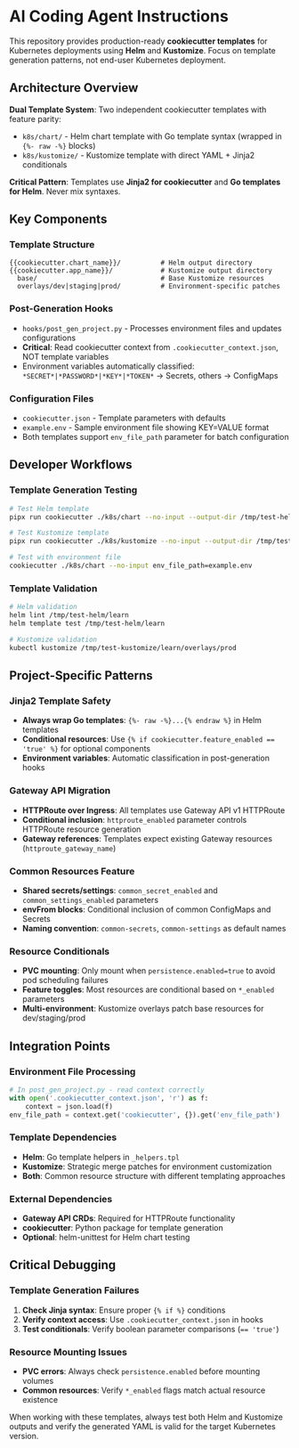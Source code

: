 # AI Coding Agent Instructions

This repository provides production-ready **cookiecutter templates** for Kubernetes deployments using **Helm** and **Kustomize**. Focus on template generation patterns, not end-user Kubernetes deployment.

## Architecture Overview

**Dual Template System**: Two independent cookiecutter templates with feature parity:
- `k8s/chart/` - Helm chart template with Go template syntax (wrapped in `{%- raw -%}` blocks)
- `k8s/kustomize/` - Kustomize template with direct YAML + Jinja2 conditionals

**Critical Pattern**: Templates use **Jinja2 for cookiecutter** and **Go templates for Helm**. Never mix syntaxes.

## Key Components

### Template Structure
```
{{cookiecutter.chart_name}}/          # Helm output directory
{{cookiecutter.app_name}}/            # Kustomize output directory
  base/                               # Base Kustomize resources
  overlays/dev|staging|prod/          # Environment-specific patches
```

### Post-Generation Hooks
- `hooks/post_gen_project.py` - Processes environment files and updates configurations
- **Critical**: Read cookiecutter context from `.cookiecutter_context.json`, NOT template variables
- Environment variables automatically classified: `*SECRET*|*PASSWORD*|*KEY*|*TOKEN*` → Secrets, others → ConfigMaps

### Configuration Files
- `cookiecutter.json` - Template parameters with defaults
- `example.env` - Sample environment file showing KEY=VALUE format
- Both templates support `env_file_path` parameter for batch configuration

## Developer Workflows

### Template Generation Testing
```bash
# Test Helm template
pipx run cookiecutter ./k8s/chart --no-input --output-dir /tmp/test-helm

# Test Kustomize template
pipx run cookiecutter ./k8s/kustomize --no-input --output-dir /tmp/test-kustomize

# Test with environment file
cookiecutter ./k8s/chart --no-input env_file_path=example.env
```

### Template Validation
```bash
# Helm validation
helm lint /tmp/test-helm/learn
helm template test /tmp/test-helm/learn

# Kustomize validation
kubectl kustomize /tmp/test-kustomize/learn/overlays/prod
```

## Project-Specific Patterns

### Jinja2 Template Safety
- **Always wrap Go templates**: `{%- raw -%}...{% endraw %}` in Helm templates
- **Conditional resources**: Use `{% if cookiecutter.feature_enabled == 'true' %}` for optional components
- **Environment variables**: Automatic classification in post-generation hooks

### Gateway API Migration
- **HTTPRoute over Ingress**: All templates use Gateway API v1 HTTPRoute
- **Conditional inclusion**: `httproute_enabled` parameter controls HTTPRoute resource generation
- **Gateway references**: Templates expect existing Gateway resources (`httproute_gateway_name`)

### Common Resources Feature
- **Shared secrets/settings**: `common_secret_enabled` and `common_settings_enabled` parameters
- **envFrom blocks**: Conditional inclusion of common ConfigMaps and Secrets
- **Naming convention**: `common-secrets`, `common-settings` as default names

### Resource Conditionals
- **PVC mounting**: Only mount when `persistence.enabled=true` to avoid pod scheduling failures
- **Feature toggles**: Most resources are conditional based on `*_enabled` parameters
- **Multi-environment**: Kustomize overlays patch base resources for dev/staging/prod

## Integration Points

### Environment File Processing
```python
# In post_gen_project.py - read context correctly
with open('.cookiecutter_context.json', 'r') as f:
    context = json.load(f)
env_file_path = context.get('cookiecutter', {}).get('env_file_path')
```

### Template Dependencies
- **Helm**: Go template helpers in `_helpers.tpl`
- **Kustomize**: Strategic merge patches for environment customization
- **Both**: Common resource structure with different templating approaches

### External Dependencies
- **Gateway API CRDs**: Required for HTTPRoute functionality
- **cookiecutter**: Python package for template generation
- **Optional**: helm-unittest for Helm chart testing

## Critical Debugging

### Template Generation Failures
1. **Check Jinja syntax**: Ensure proper `{% if %}` conditions
2. **Verify context access**: Use `.cookiecutter_context.json` in hooks
3. **Test conditionals**: Verify boolean parameter comparisons (`== 'true'`)

### Resource Mounting Issues
- **PVC errors**: Always check `persistence.enabled` before mounting volumes
- **Common resources**: Verify `*_enabled` flags match actual resource existence

When working with these templates, always test both Helm and Kustomize outputs and verify the generated YAML is valid for the target Kubernetes version.
